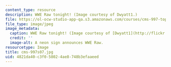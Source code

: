 ```yaml
---
content_type: resource
description: WWE Raw tonight! (Image courtesy of Dwyatt1.)
file: https://ol-ocw-studio-app-qa.s3.amazonaws.com/courses/cms-997-topics-in-comparative-media-american-pro-wrestling-spring-2007/4821da40c3f058024ae8748b3efaaeed_cms-997s07.jpg
file_type: image/jpeg
image_metadata:
  caption: WWE Raw tonight! (Image courtesy of [Dwyatt1](http://flickr.com/photos/fightline/).)
  credit: ''
  image-alt: A neon sign announces WWE Raw.
resourcetype: Image
title: cms-997s07.jpg
uid: 4821da40-c3f0-5802-4ae8-748b3efaaeed
---
```

